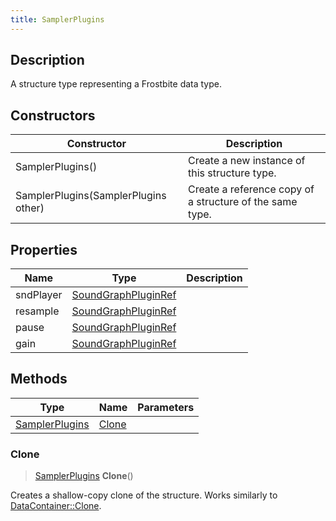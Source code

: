 ```yaml
---
title: SamplerPlugins
---
```

## Description

A structure type representing a Frostbite data type.

## Constructors

| Constructor                          | Description                                              |
| ------------------------------------ | -------------------------------------------------------- |
| SamplerPlugins()                     | Create a new instance of this structure type.            |
| SamplerPlugins(SamplerPlugins other) | Create a reference copy of a structure of the same type. |

## Properties

| Name      | Type                                       | Description |
| --------- | ------------------------------------------ | ----------- |
| sndPlayer | [SoundGraphPluginRef](SoundGraphPluginRef) |             |
| resample  | [SoundGraphPluginRef](SoundGraphPluginRef) |             |
| pause     | [SoundGraphPluginRef](SoundGraphPluginRef) |             |
| gain      | [SoundGraphPluginRef](SoundGraphPluginRef) |             |

## Methods

| Type                             | Name            | Parameters |
| -------------------------------- | --------------- | ---------- |
| [SamplerPlugins](SamplerPlugins) | [Clone](#clone) |            |

### Clone

> [SamplerPlugins](SamplerPlugins) **Clone**()

Creates a shallow-copy clone of the structure. Works similarly to [DataContainer::Clone](/vext/ref/shared/class/datacontainer#clone).
